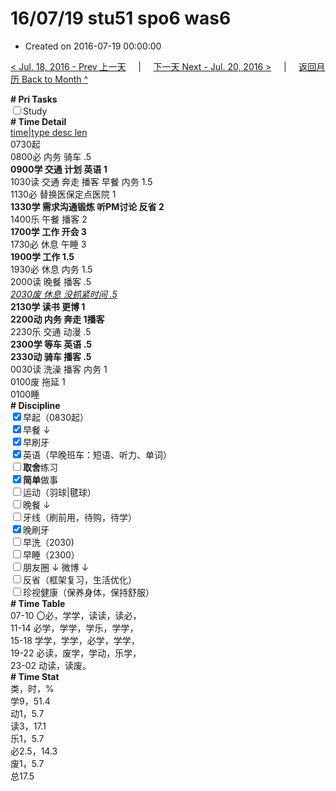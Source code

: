 # 16/07/19 stu51 spo6 was6

- Created on 2016-07-19 00:00:00

[< Jul. 18, 2016 - Prev 上一天](/_archived/lifelogs/2016/07/d18.md) &nbsp; &nbsp; | &nbsp; &nbsp; [下一天 Next - Jul. 20, 2016 >](/_archived/lifelogs/2016/07/d20.md) &nbsp; &nbsp; |  &nbsp; &nbsp; [返回月历 Back to Month ^](/_archived/lifelogs/2016/07/index.md)
<br/><div><b># Pri Tasks</b></div><div><input type="checkbox"/>Study</div><div><b># Time Detail</b></div><div><u>time|type desc len</u></div><div>0730起</div><div>0800必 内务 骑车 .5</div><div><b>0900学 交通 计划 英语 1</b></div><div>1030读 交通 奔走 播客 早餐 内务 1.5</div><div>1130必 替换医保定点医院 1</div><div><b>1330学 需求沟通锻炼 听PM讨论 反省 2</b></div><div>1400乐 午餐 播客 2</div><div><b>1700学 工作 开会 3</b></div><div>1730必 休息 午睡 3</div><div><b>1900学 工作 1.5</b></div><div>1930必 休息 内务 1.5</div><div>2000读 晚餐 播客 .5</div><div><u><i>2030废 休息 没抓紧时间 .5</i></u></div><div><b>2130学 读书 更博 1</b></div><div><b>2200动 内务 奔走 1</b><b>播客</b></div><div>2230乐 交通 动漫 .5</div><div><b>2300学 等车 英语 .5</b></div><div><b>2330动 骑车 播客 .5</b></div><div>0030读 洗澡 播客 内务 1</div><div>0100废 拖延 1</div><div>0100睡</div><div><b># Discipline</b></div><div><input checked="true" type="checkbox"/>早起（0830起）</div><div><input checked="true" type="checkbox"/>早餐 ↓</div><div><input checked="true" type="checkbox"/>早刷牙</div><div><input checked="true" type="checkbox"/>英语（早晚班车：短语、听力、单词）</div><div><input type="checkbox"/><b>取舍</b>练习</div><div><input checked="true" type="checkbox"/><b>简单</b>做事</div><div><input type="checkbox"/>运动（羽球|毽球）</div><div><input type="checkbox"/>晚餐 ↓</div><div><input type="checkbox"/>牙线（刷前用，待购，待学）</div><div><input checked="true" type="checkbox"/>晚刷牙</div><div><input type="checkbox"/>早洗（2030)</div><div><input type="checkbox"/>早睡（2300）</div><div><input type="checkbox"/>朋友圈 ↓ 微博 ↓</div><div><input type="checkbox"/>反省（框架复习，生活优化）</div><div><input type="checkbox"/>珍视健康（保养身体，保持舒服）</div><div><b># Time Table</b></div><div>07-10 〇必，学学，读读，读必，</div><div>11-14 必学，学学，学乐，学学，</div><div>15-18 学学，学学，必学，学学，</div><div>19-22 必读，废学，学动，乐学，</div><div>23-02 动读，读废。</div><div><b># Time Stat</b></div><div>类，时，%</div><div>学9，51.4</div><div>动1，5.7</div><div>读3，17.1</div><div>乐1，5.7</div><div>必2.5，14.3</div><div>废1，5.7</div><div>总17.5</div>
